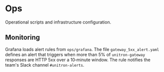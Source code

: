 # Ops

Operational scripts and infrastructure configuration.

## Monitoring

Grafana loads alert rules from `ops/grafana`. The file
`gateway_5xx_alert.yaml` defines an alert that triggers when more than 5% of
`unitron-gateway` responses are HTTP 5xx over a 10‑minute window. The rule
notifies the team's Slack channel `#unitron-alerts`.
